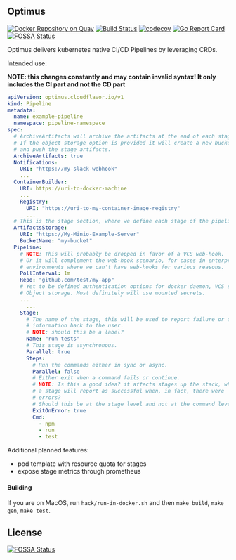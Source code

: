 Optimus 
---
[![Docker Repository on Quay](https://quay.io/repository/cloudflavor/optimus/status?token=04373e46-7592-45e9-bfcb-002c57a50d7a "Docker Repository on Quay")](https://quay.io/repository/cloudflavor/optimus)
[![Build Status](https://travis-ci.org/cloudflavor/optimus.svg?branch=master)](https://travis-ci.org/cloudflavor/optimus)
[![codecov](https://codecov.io/gh/cloudflavor/optimus/branch/master/graph/badge.svg)](https://codecov.io/gh/cloudflavor/optimus)
[![Go Report Card](https://goreportcard.com/badge/github.com/cloudflavor/optimus)](https://goreportcard.com/report/github.com/cloudflavor/optimus) [![FOSSA Status](https://app.fossa.io/api/projects/git%2Bgithub.com%2Fcloudflavor%2Foptimus.svg?type=shield)](https://app.fossa.io/projects/git%2Bgithub.com%2Fcloudflavor%2Foptimus?ref=badge_shield)
 

Optimus delivers kubernetes native CI/CD Pipelines by leveraging CRDs.

Intended use:

**NOTE: this changes constantly and may contain invalid syntax!
It only includes the CI part and not the CD part**

```yaml
apiVersion: optimus.cloudflavor.io/v1
kind: Pipeline
metadata:
  name: example-pipeline
  namespace: pipeline-namespace
spec:
  # ArchiveArtifacts will archive the artifacts at the end of each stage.
  # If the object storage option is provided it will create a new bucket
  # and push the stage artifacts.
  ArchiveArtifacts: true
  Notifications:
    URI: "https://my-slack-webhook"
    ...
  ContainerBuilder:
    URI: https://uri-to-docker-machine
    ...
    Registry:
      URI: "https://uri-to-my-container-image-registry"
      ...
  # This is the stage section, where we define each stage of the pipeline.
  ArtifactsStorage:
    URI: "https://My-Minio-Example-Server"
    BucketName: "my-bucket"
  Pipeline:
    # NOTE: This will probably be dropped in favor of a VCS web-hook.  
    # Or it will complement the web-hook scenario, for cases in enterprise
    # environments where we can't have web-hooks for various reasons.
    PollInterval: 1m
    Repo: "github.com/test/my-app"
    # Yet to be defined authentication options for docker daemon, VCS server
    # Object storage. Most definitely will use mounted secrets.
    ...
      ...
    Stage:
      # The name of the stage, this will be used to report failure or other
      # information back to the user.
      # NOTE: should this be a label?
      Name: "run tests"
      # This stage is asynchronous.
      Parallel: true
      Steps:
        # Run the commands either in sync or async.
        Parallel: false
        # Either exit when a command fails or continue.
        # NOTE: Is this a good idea? it affects stages up the stack, where
        # a stage will report as successful when, in fact, there were
        # errors?
        # Should this be at the stage level and not at the command level
        ExitOnError: true
        Cmd:
          - npm
          - run
          - test
```

Additional planned features:  
* pod template with resource quota for stages
* expose stage metrics through prometheus

#### Building

If you are on MacOS, run `hack/run-in-docker.sh` and then `make build`, `make gen`, `make test`.


## License
[![FOSSA Status](https://app.fossa.io/api/projects/git%2Bgithub.com%2Fcloudflavor%2Foptimus.svg?type=large)](https://app.fossa.io/projects/git%2Bgithub.com%2Fcloudflavor%2Foptimus?ref=badge_large)